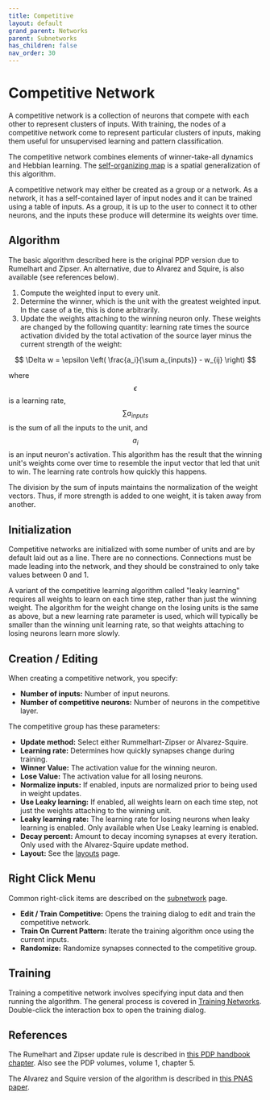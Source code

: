 ```yaml
---
title: Competitive
layout: default
grand_parent: Networks
parent: Subnetworks
has_children: false
nav_order: 30
---
```


# Competitive Network

A competitive network is a collection of neurons that compete with each other to represent clusters of inputs. With training, the nodes of a competitive network come to represent particular clusters of inputs, making them useful for unsupervised learning and pattern classification.

The competitive network combines elements of winner-take-all dynamics and Hebbian learning. The [self-organizing map](selfOrganizingMap) is a spatial generalization of this algorithm.

<!-- TODO: Add image -->

A competitive network may either be created as a group or a network. As a network, it has a self-contained layer of input nodes and it can be trained using a table of inputs. As a group, it is up to the user to connect it to other neurons, and the inputs these produce will determine its weights over time.

## Algorithm

The basic algorithm described here is the original PDP version due to Rumelhart and Zipser. An alternative, due to Alvarez and Squire, is also available (see references below).

1. Compute the weighted input to every unit.
2. Determine the winner, which is the unit with the greatest weighted input. In the case of a tie, this is done arbitrarily.
3. Update the weights attaching to the winning neuron only. These weights are changed by the following quantity: learning rate times the source activation divided by the total activation of the source layer minus the current strength of the weight:

$$
\Delta w = \epsilon \left( \frac{a_i}{\sum a_{inputs}} - w_{ij} \right)
$$

where $$ \epsilon $$ is a learning rate, $$ \sum a_{inputs} $$ is the sum of all the inputs to the unit, and $$ a_i $$ is an input neuron's activation. This algorithm has the result that the winning unit's weights come over time to resemble the input vector that led that unit to win. The learning rate controls how quickly this happens.

The division by the sum of inputs maintains the normalization of the weight vectors. Thus, if more strength is added to one weight, it is taken away from another.

## Initialization

Competitive networks are initialized with some number of units and are by default laid out as a line. There are no connections. Connections must be made leading into the network, and they should be constrained to only take values between 0 and 1.

A variant of the competitive learning algorithm called "leaky learning" requires all weights to learn on each time step, rather than just the winning weight. The algorithm for the weight change on the losing units is the same as above, but a new learning rate parameter is used, which will typically be smaller than the winning unit learning rate, so that weights attaching to losing neurons learn more slowly.

## Creation / Editing

When creating a competitive network, you specify:

- **Number of inputs:** Number of input neurons.
- **Number of competitive neurons:** Number of neurons in the competitive layer.

The competitive group has these parameters:

- **Update method:** Select either Rummelhart-Zipser or Alvarez-Squire.
- **Learning rate:** Determines how quickly synapses change during training.
- **Winner Value:** The activation value for the winning neuron.
- **Lose Value:** The activation value for all losing neurons.
- **Normalize inputs:** If enabled, inputs are normalized prior to being used in weight updates.
- **Use Leaky learning:** If enabled, all weights learn on each time step, not just the weights attaching to the winning unit.
- **Leaky learning rate:** The learning rate for losing neurons when leaky learning is enabled. Only available when Use Leaky learning is enabled.
- **Decay percent:** Amount to decay incoming synapses at every iteration. Only used with the Alvarez-Squire update method.
- **Layout:** See the [layouts](../layouts) page.

## Right Click Menu

Common right-click items are described on the [subnetwork](.) page.

- **Edit / Train Competitive:** Opens the training dialog to edit and train the competitive network.
- **Train On Current Pattern:** Iterate the training algorithm once using the current inputs.
- **Randomize:** Randomize synapses connected to the competitive group.

## Training

Training a competitive network involves specifying input data and then running the algorithm. The general process is covered in [Training Networks](../trainingNetworks#unsupervised-learning). Double-click the interaction box to open the training dialog.

## References

The Rumelhart and Zipser update rule is described in [this PDP handbook chapter](https://web.stanford.edu/group/pdplab/pdphandbook/handbookch7.html). Also see the PDP volumes, volume 1, chapter 5.

The Alvarez and Squire version of the algorithm is described in [this PNAS paper](http://www.pnas.org/content/91/15/7041.full.pdf).
